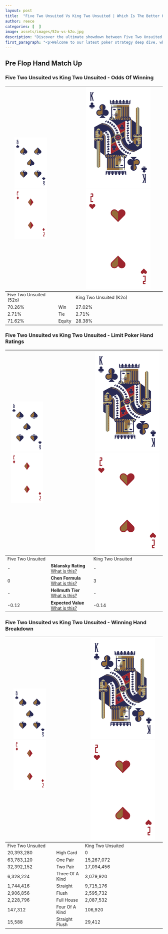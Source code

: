 ```yaml
---
layout: post
title:  "Five Two Unsuited Vs King Two Unsuited | Which Is The Better Hand In Poker? A Complete Guide"
author: reece
categories: [  ]
image: assets/images/52o-vs-k2o.jpg
description: "Discover the ultimate showdown between Five Two Unsuited and King Two Unsuited in poker! Uncover the odds, strategies, and scenarios where one hand triumphs over the other. Get ready to up your poker game with this thrilling analysis."
first_paragraph: "<p>Welcome to our latest poker strategy deep dive, where we're pitting two distinct hands against each other in a high-stakes showdown: Five Two Unsuited vs King Two Unsuited.</p><p>In the dynamic world of poker, every decision counts, and knowing which hand holds the upper hand is key to your success at the table.</p><p>In this article, we'll dissect these two hands, explore the scenarios where one dominates the other, and equip you with the knowledge to make strategic choices that can tip the odds in your favor.</p><p>Get ready to unravel the intriguing dynamics of these poker hands and elevate your game to new heights.</p>"
---
```




[comment]: # (sp0)

## Pre Flop Hand Match Up

<div class="table hand-ratings" markdown="1"> 



### Five Two Unsuited vs King Two Unsuited - Odds Of Winning


    
| ![image info](assets/images/hand1/5.png) ![image info](assets/images/hand1/2o.png) |  | ![image info](assets/images/hand2/K.png) ![image info](assets/images/hand2/2o.png) |
| -------- | -------- | -------- |
| Five Two Unsuited (52o) |  | King Two Unsuited (K2o) |
| 70.26% | Win | 27.02% |
| 2.71% | Tie | 2.71% |
| 71.62% | Equity | 28.38% |




[comment]: # (sp1)



### Five Two Unsuited vs King Two Unsuited - Limit Poker Hand Ratings


    
| ![image info](assets/images/hand1/5.png) ![image info](assets/images/hand1/2o.png) |  | ![image info](assets/images/hand2/K.png) ![image info](assets/images/hand2/2o.png) |
| -------- | -------- | -------- |
| Five Two Unsuited |  | King Two Unsuited |
| - | **Sklansky Rating** [What is this?](/sklansky-rating-explained) | - |
| 0 | **Chen Formula** [What is this?](/chen-formula-explained) | 3 |
| - | **Hellmuth Tier** [What is this?](/Hellmuth-tier-explained) | - |
| -0.12 | **Expected Value** [What is this?](/expected-value-explained) | -0.14 |




[comment]: # (sp2)



### Five Two Unsuited vs King Two Unsuited - Winning Hand Breakdown


    
| ![image info](assets/images/hand1/5.png) ![image info](assets/images/hand1/2o.png) |  | ![image info](assets/images/hand2/K.png) ![image info](assets/images/hand2/2o.png) |
| -------- | -------- | -------- |
| Five Two Unsuited |  | King Two Unsuited |
| 20,393,280 | High Card | 0 |
| 63,783,120 | One Pair | 15,267,072 |
| 32,392,152 | Two Pair | 17,094,456 |
| 6,328,224 | Three Of A Kind | 3,079,920 |
| 1,744,416 | Straight | 9,715,176 |
| 2,906,856 | Flush | 2,595,732 |
| 2,228,796 | Full House | 2,087,532 |
| 147,312 | Four Of A Kind | 106,920 |
| 15,588 | Straight Flush | 29,412 |




[comment]: # (sp3)



</div>

[comment]: # (sp4)



[comment]: # (sp5)

